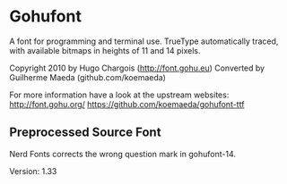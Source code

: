 # Gohufont

A font for programming and terminal use.
TrueType automatically traced, with available bitmaps in heights of 11 and 14 pixels.

Copyright 2010 by Hugo Chargois (http://font.gohu.eu)
Converted by Guilherme Maeda (github.com/koemaeda)

For more information have a look at the upstream websites: http://font.gohu.org/ https://github.com/koemaeda/gohufont-ttf

## Preprocessed Source Font

Nerd Fonts corrects the wrong question mark in gohufont-14.

Version: 1.33
